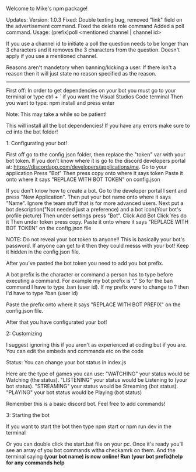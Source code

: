 Welcome to Mike's npm package!

Updates: 
Version: 1.0.3
Fixed: Double texting bug, removed "link" field on the advertisement command. 
Fixed the delete role command
Added a poll command. Usage: (prefix)poll <mentioned channel | channel id> <question>

If you use a channel id to initiate a poll the question needs to be longer than 3 characters and it removes the 3 characters from the question. Doesn't apply if you use a mentioned channel.

Reasons aren't mandetory when banning/kicking a user. If there isn't a reason then it will just state no reason specified as the reason.

________________________________


First off: In order to get dependencies on your bot you must go to your terminal or type ctrl + ` if you want the Visual Studios Code terminal
Then you want to type: npm install and press enter

Note: This may take a while so be patient!

This will install all the bot dependencies! If you have any errors make sure to cd into the bot folder!


1: Configurating your bot!

First off go to the config.json folder, then replace the "token" var with your bot token. If you don't know where it is go to the discord developers portal at: https://discordapp.com/developers/applications/me.
Go to your application
Press "Bot"
Then press copy onto where it says token
Paste it onto where it says "REPLACE WITH BOT TOKEN" on config.json


If you don't know how to create a bot. Go to the developer portal I sent and press "New Application". Then put your bot name onto where it says "Name". Ignore the team stuff that is for more advanced users. 
Next put a bot description("Not needed just a preference) and a bot icon(Your bot's profile picture)
Then under settings press "Bot".
Click Add Bot
Click Yes do it
Then under token press copy. 
Paste it onto where it says "REPLACE WITH BOT TOKEN" on the config.json file

NOTE: Do not reveal your bot token to anyone!! This is basically your bot's password. If anyone can get to it then they could messs with your bot! Keep it hidden in the config.json file.

After you've pasted the bot token you need to add you bot prefix.

A bot prefix is the character or command a person has to type before executing a command. For example my bot prefix is "." So for the ban command I have to type .ban (user id). If my prefix were to change to ? then i'd have to type ?ban (user id)

Paste the prefix onto where it says "REPLACE WITH BOT PREFIX" on the config.json file.

After that you have configurated your bot!



2: Customizing

I suggest ignoring this if you aren't as experienced at coding but if you are. You can edit the embeds and commands etc on the code

Status: You can change your bot status in index.js

Here are the type of games you can use: 
"WATCHING" your status would be Watching (the status). 
"LISTENING" your status would be Listening to (your bot status). 
"STREAMING" your status would be Streaming (bot status). 
"PLAYING" your bot status would be Playing (bot status)

Remember this is a basic discord bot. Feel free to add commands!





3: Starting the bot



If you want to start the bot then type npm start or npm run dev in the terminal

Or you can double click the start.bat file on your pc. Once it's ready you'll see an array of you bot commands witha checkamrk on them. And the terminal saying **(your bot name) is now online! Run (your bot prefix)help for any commands help**